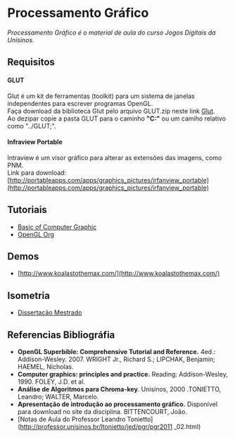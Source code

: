 ﻿Processamento Gráfico
===================

*Processamento Gráfico é o material de aula do curso Jogos Digitais da Unisinos.*

## Requisitos

#### GLUT

Glut é um kit de ferramentas (toolkit) para um sistema de janelas independentes para escrever programas OpenGL.  
Faça download da biblioteca Glut pelo arquivo GLUT.zip neste link [Glut](https://github.com/dbasilioesp/Processamento-Grafico-Unisinos/tree/master/Glut).  
Ao dezipar copie a pasta GLUT para o caminho **"C:\"** ou um camiho relativo como "../GLUT;".

#### Infraview Portable

Intraview é um visor gráfico para alterar as extensões das imagens, como PNM.  
Link para download: [http://portableapps.com/apps/graphics_pictures/irfanview_portable](http://portableapps.com/apps/graphics_pictures/irfanview_portable)

## Tutoriais

* [Basic of Computer Graphic](http://cs.wellesley.edu/~cs110s08/lectures/M01-color/graphics.pdf)
* [OpenGL Org](https://www.opengl.org/resources/libraries/glut/spec3/node1.html)

## Demos

* [http://www.koalastothemax.com/](http://www.koalastothemax.com/)

## Isometria

* [Dissertação Mestrado](http://www.di.ufpe.br/~ejtsr/Forge16V/Disserta%E7%E3o%20de%20Mestrado.pdf)
    
## Referencias Bibliográfia

* **OpenGL Superbible: Comprehensive Tutorial and Reference.** 4ed.: Addison-Wesley. 2007. WRIGHT Jr., Richard S.; LIPCHAK, Benjamin; HAEMEL, Nicholas.
* **Computer graphics: principles and practice.** Reading: Addison-Wesley, 1990. FOLEY, J.D. et al. 
* **Análise de Algoritmos para Chroma-key**. Unisinos, 2000 .TONIETTO, Leandro; WALTER, Marcelo.
* **Apresentação de introdução ao processamento gráfico.** Disponível para download no site da disciplina. BITTENCOURT, João.
* [Notas de Aula do Professor Leandro Tonietto](http://professor.unisinos.br/ltonietto/jed/pgr/pgr2011 _02.html)
